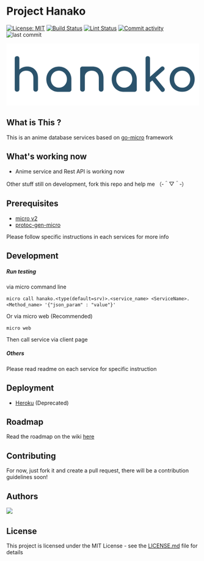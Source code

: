 # Project Hanako
[![License: MIT](https://img.shields.io/badge/License-MIT-yellow.svg)](https://github.com/luqmansen/hanako/blob/master/docs/LICENSE.md)
[![Build Status](https://travis-ci.com/luqmansen/Hanako.svg?branch=master)](https://travis-ci.com/luqmansen/Hanako)
[![Lint Status](https://github.com/luqmansen/Hanako/workflows/Go/badge.svg)](https://github.com/luqmansen/Hanako/actions)
[![Commit activity](https://img.shields.io/github/commit-activity/w/luqmansen/hanako?foo=bar)](https://github.com/luqmansen/Hanako/pulse)
![last commit](https://img.shields.io/github/last-commit/luqmansen/hanako)

<p align="center">
    <img src="https://github.com/luqmansen/Hanako/raw/master/docs/assets/hanako-super-small.png"/>
</p>

## What is This ?
This is an anime database services based on [go-micro](https://github.com/micro/go-micro) framework  

## What's working now
- Anime service and Rest API is working now 

Other stuff still on development, fork this repo and help me 	（‐＾▽＾‐）

## Prerequisites
- [micro v2](https://github.com/micro/micro) 
- [protoc-gen-micro](https://github.com/micro/protoc-gen-micro)

Please follow specific instructions in each services for more info

## Development
##### Run testing
 via micro command line
````cgo
micro call hanako.<type(default=srv)>.<service_name> <ServiceName>.<Method_name> '{"json_param" : "value"}'

````
Or via micro web (Recommended) 
```cgo
micro web
```
Then call service via client page

##### Others
Please read readme on each service for specific instruction

## Deployment

- [Heroku](https://github.com/luqmansen/Hanako/wiki/Deployment) (Deprecated)
 
## Roadmap
Read the roadmap on the wiki [here](https://github.com/luqmansen/Hanako/wiki/Roadmap)

## Contributing
For now, just fork it and create a pull request, there will be a contribution guidelines soon!

## Authors

<a href="https://github.com/luqmansen/Hanako/graphs/contributors">
  <img src="https://contributors-img.firebaseapp.com/image?repo=luqmansen/Hanako" />
</a>


## License

This project is licensed under the MIT License - see the [LICENSE.md](https://github.com/luqmansen/hanako/blob/master/docs/LICENSE.md) file for details
